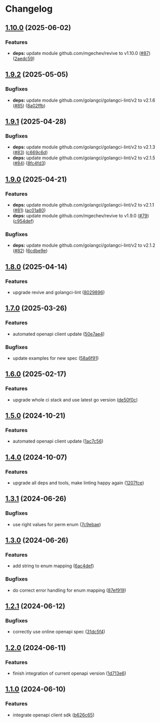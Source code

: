 # Changelog

## [1.10.0](https://github.com/kleister/kleister-go/compare/v1.9.2...v1.10.0) (2025-06-02)


### Features

* **deps:** update module github.com/mgechev/revive to v1.10.0 ([#87](https://github.com/kleister/kleister-go/issues/87)) ([2aedc59](https://github.com/kleister/kleister-go/commit/2aedc596e59e97174b51af0d2d6cee167d8412be))

## [1.9.2](https://github.com/kleister/kleister-go/compare/v1.9.1...v1.9.2) (2025-05-05)


### Bugfixes

* **deps:** update module github.com/golangci/golangci-lint/v2 to v2.1.6 ([#85](https://github.com/kleister/kleister-go/issues/85)) ([8a02ffb](https://github.com/kleister/kleister-go/commit/8a02ffbf77cc480e259218a6c8d1221ad5bfb7ff))

## [1.9.1](https://github.com/kleister/kleister-go/compare/v1.9.0...v1.9.1) (2025-04-28)


### Bugfixes

* **deps:** update module github.com/golangci/golangci-lint/v2 to v2.1.3 ([#83](https://github.com/kleister/kleister-go/issues/83)) ([c669c6d](https://github.com/kleister/kleister-go/commit/c669c6d0cfa382f298e72d9e96e90035289a39fa))
* **deps:** update module github.com/golangci/golangci-lint/v2 to v2.1.5 ([#84](https://github.com/kleister/kleister-go/issues/84)) ([8fc4fd3](https://github.com/kleister/kleister-go/commit/8fc4fd36dd46c8267d2213c044d252f0721bacf7))

## [1.9.0](https://github.com/kleister/kleister-go/compare/v1.8.0...v1.9.0) (2025-04-21)


### Features

* **deps:** update module github.com/golangci/golangci-lint/v2 to v2.1.1 ([#81](https://github.com/kleister/kleister-go/issues/81)) ([ac01a80](https://github.com/kleister/kleister-go/commit/ac01a80b78686a02ab3a01dd4b651e76caf7dcd0))
* **deps:** update module github.com/mgechev/revive to v1.9.0 ([#79](https://github.com/kleister/kleister-go/issues/79)) ([c954def](https://github.com/kleister/kleister-go/commit/c954defc14c71aa1afaa04841569cfe4d2c0e8b0))


### Bugfixes

* **deps:** update module github.com/golangci/golangci-lint/v2 to v2.1.2 ([#82](https://github.com/kleister/kleister-go/issues/82)) ([6cdbe9e](https://github.com/kleister/kleister-go/commit/6cdbe9eb67bcb0b500227a4627d0bb7b0a5c6043))

## [1.8.0](https://github.com/kleister/kleister-go/compare/v1.7.0...v1.8.0) (2025-04-14)


### Features

* upgrade revive and golangci-lint ([8029896](https://github.com/kleister/kleister-go/commit/8029896b3ec366a0f61b19433c77ebe5a1b5667e))

## [1.7.0](https://github.com/kleister/kleister-go/compare/v1.6.0...v1.7.0) (2025-03-26)


### Features

* automated openapi client update ([50e7ae4](https://github.com/kleister/kleister-go/commit/50e7ae47804187c91d04b6ac0fe53ec98e87bfc0))


### Bugfixes

* update examples for new spec ([58a6f91](https://github.com/kleister/kleister-go/commit/58a6f9142289100f3d69152b64b8054a17a00be0))

## [1.6.0](https://github.com/kleister/kleister-go/compare/v1.5.0...v1.6.0) (2025-02-17)


### Features

* upgrade whole ci stack and use latest go version ([de50f0c](https://github.com/kleister/kleister-go/commit/de50f0c88bac156c0eeb329c76a68499125ff468))

## [1.5.0](https://github.com/kleister/kleister-go/compare/v1.4.0...v1.5.0) (2024-10-21)


### Features

* automated openapi client update ([1ac7c56](https://github.com/kleister/kleister-go/commit/1ac7c568ad9c4db52e08bc26741348f7f6797f75))

## [1.4.0](https://github.com/kleister/kleister-go/compare/v1.3.1...v1.4.0) (2024-10-07)


### Features

* upgrade all deps and tools, make linting happy again ([1207fce](https://github.com/kleister/kleister-go/commit/1207fce78fa47a19ae89a4d026ab70d0c8d6d84b))

## [1.3.1](https://github.com/kleister/kleister-go/compare/v1.3.0...v1.3.1) (2024-06-26)


### Bugfixes

* use right values for perm enum ([7c9ebae](https://github.com/kleister/kleister-go/commit/7c9ebaefbe14fc0d3ded3b4704dd897569b6fe80))

## [1.3.0](https://github.com/kleister/kleister-go/compare/v1.2.1...v1.3.0) (2024-06-26)


### Features

* add string to enum mapping ([6ac4def](https://github.com/kleister/kleister-go/commit/6ac4defc8009dfe14e623fb86b6d0a0922d2acdc))


### Bugfixes

* do correct error handling for enum mapping ([87ef919](https://github.com/kleister/kleister-go/commit/87ef919d7fa2719f7b7bd21fe3ae7e168dc36d44))

## [1.2.1](https://github.com/kleister/kleister-go/compare/v1.2.0...v1.2.1) (2024-06-12)


### Bugfixes

* correctly use online openapi spec ([31dc5f4](https://github.com/kleister/kleister-go/commit/31dc5f462aa17fbe8ea210a6bc9b750e18730924))

## [1.2.0](https://github.com/kleister/kleister-go/compare/v1.1.0...v1.2.0) (2024-06-11)


### Features

* finish integration of current openapi version ([1d713e6](https://github.com/kleister/kleister-go/commit/1d713e6eeec0228b725b918795aff034e6ac6d23))

## [1.1.0](https://github.com/kleister/kleister-go/compare/v1.0.0...v1.1.0) (2024-06-10)


### Features

* integrate openapi client sdk ([b626c65](https://github.com/kleister/kleister-go/commit/b626c65148de01222bceb7c76ddb7837a06989e5))
